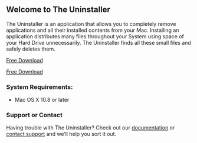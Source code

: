 ## Welcome to The Uninstaller

The Uninstaller is an application that allows you to completely remove applications and all their installed contents from your Mac. 
Installing an application distributes many files throughout your System using space of your Hard Drive unnecessarily.
The Uninstaller finds all these small files and safely deletes them.

<a href="https://github.com/dean-wong/The-Uninstaller/releases/download/1.17.0522/TheUninstaller.tar.gz" class="btn btn-lg btn-success" align=center>Free Download</a>

[Free Download](https://github.com/dean-wong/The-Uninstaller/releases/download/1.17.0522/TheUninstaller.tar.gz)

### System Requirements:
- Mac OS X 10.8 or later

### Support or Contact

Having trouble with The Uninstaller? Check out our [documentation](http://intellarm.com/theuninstaller/support/) or [contact support](http://intellarm.com/theuninstaller/contact/) and we’ll help you sort it out.
